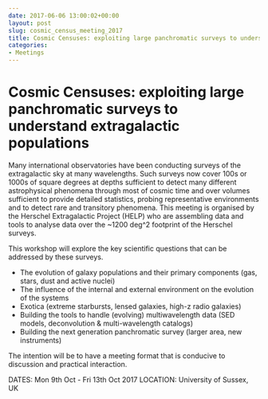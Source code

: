 ```yaml
---
date: 2017-06-06 13:00:02+00:00
layout: post
slug: cosmic_census_meeting_2017
title: Cosmic Censuses: exploiting large panchromatic surveys to understand extragalactic populations (October 2017)
categories:
- Meetings
---
```


#  Cosmic Censuses: exploiting large panchromatic surveys to understand extragalactic populations

Many international observatories have been conducting surveys of the extragalactic sky at many wavelengths. Such surveys now cover 100s or 1000s 
of square degrees at depths sufficient to detect many different astrophysical phenomena through most of cosmic time and over volumes sufficient
to provide detailed statistics, probing representative environments and to detect rare and transitory phenomena. This meeting is organised by 
the Herschel Extragalactic Project (HELP) who are assembling data and tools to analyse data over the ~1200 deg^2 footprint of the Herschel surveys.

This workshop will explore the key scientific questions that can be addressed by these surveys.

- The evolution of galaxy populations and their primary components (gas, stars, dust and active nuclei)
-  The influence of the internal and external environment on the evolution of the systems
- Exotica (extreme starbursts, lensed galaxies, high-z radio galaxies)
-  Building the tools to handle (evolving) multiwavelength data (SED models, deconvolution & multi-wavelength catalogs)
- Building the next generation panchromatic survey (larger area, new instruments)

The intention will be to have a meeting format that is conducive to discussion and practical interaction.

DATES: Mon 9th Oct - Fri 13th Oct 2017
LOCATION: University of Sussex, UK

